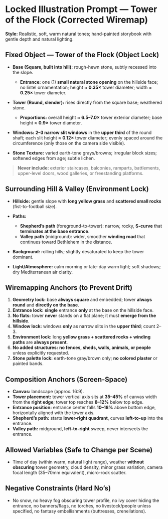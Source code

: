 # Locked Illustration Prompt — Tower of the Flock (Corrected Wiremap)

**Style:** Realistic, soft, warm natural tones; hand-painted storybook with gentle depth and natural lighting.

## Fixed Object — Tower of the Flock (Object Lock)

* **Base (Square, built into hill):** rough-hewn stone, subtly recessed into the slope.

  * **Entrance:** one (1) **small natural stone opening** on the hillside face; no lintel ornamentation; height ≈ **0.35×** tower diameter; width ≈ **0.25×** tower diameter.
* **Tower (Round, slender):** rises directly from the square base; weathered stone.

  * **Proportions:** overall height ≈ **6.5–7.0×** tower exterior diameter; base height ≈ **0.9×** tower diameter.
* **Windows:** **2–3 narrow slit windows** in the **upper third** of the round shaft; each slit height ≈ **0.12×** tower diameter; evenly spaced around the circumference (only those on the camera side visible).
* **Stone Texture:** varied earth-tone grays/browns; irregular block sizes; softened edges from age; subtle lichen.

> **Never include:** exterior staircases, balconies, ramparts, battlements, upper-level doors, wood galleries, or freestanding platforms.

## Surrounding Hill & Valley (Environment Lock)

* **Hillside:** gentle slope with **long yellow grass** and **scattered small rocks** (fist-to-football size).
* **Paths:**

  * **Shepherd’s path** (foreground-to-tower): narrow, rocky, **S-curve** that **terminates at the base entrance**.
  * **Valley path** (midground): wider, smoother **winding road** that continues toward Bethlehem in the distance.
* **Background:** rolling hills; slightly desaturated to keep the tower dominant.
* **Light/Atmosphere:** calm morning or late-day warm light; soft shadows; dry Mediterranean air clarity.

## Wiremapping Anchors (to Prevent Drift)

1. **Geometry lock:** base **always square** and embedded; tower **always round** and **directly on the base**.
2. **Entrance lock:** **single** entrance **only** at the base on the hillside face.
3. **No flats:** tower **never** stands on a flat plane; it must **emerge from the hillside**.
4. **Window lock:** windows **only** as narrow slits in the **upper third**; count 2–3.
5. **Environment lock:** long **yellow grass + scattered rocks + winding paths** are **always present**.
6. **No added structures:** **no fences, sheds, walls, animals, or people** unless explicitly requested.
7. **Stone palette lock:** earth-tone gray/brown only; **no colored plaster** or painted bands.

## Composition Anchors (Screen-Space)

* **Canvas:** landscape (approx. 16:9).
* **Tower placement:** tower vertical axis sits at **35–45%** of canvas width from the **right edge**; tower top reaches **8–12%** below top edge.
* **Entrance position:** entrance center falls **10–18%** above bottom edge, horizontally aligned with the tower axis.
* **Shepherd’s path:** starts **lower-right quadrant**, curves **left-to-up** into the entrance.
* **Valley path:** midground, **left-to-right** sweep, never intersects the entrance.

## Allowed Variables (Safe to Change per Scene)

* Time of day (within warm, natural light range), weather **without obscuring** tower geometry, cloud density, minor grass variation, camera focal length (35–70mm equivalent), micro-rock scatter.

## Negative Constraints (Hard No’s)

* No snow, no heavy fog obscuring tower profile, no ivy cover hiding the entrance, no banners/flags, no torches, no livestock/people unless specified, no fantasy embellishments (buttresses, crenellations).
